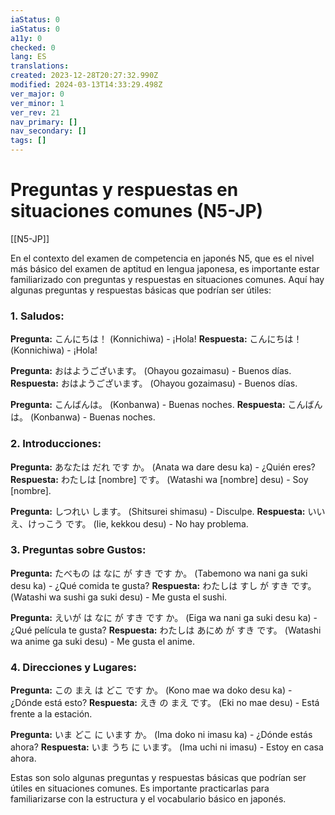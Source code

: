 ```yaml
---
iaStatus: 0
iaStatus: 0
a11y: 0
checked: 0
lang: ES
translations: 
created: 2023-12-28T20:27:32.990Z
modified: 2024-03-13T14:33:29.498Z
ver_major: 0
ver_minor: 1
ver_rev: 21
nav_primary: []
nav_secondary: []
tags: []
---
```

# Preguntas y respuestas en situaciones comunes (N5-JP)

[[N5-JP]]

En el contexto del examen de competencia en japonés N5, que es el nivel más básico del examen de aptitud en lengua japonesa, es importante estar familiarizado con preguntas y respuestas en situaciones comunes. Aquí hay algunas preguntas y respuestas básicas que podrían ser útiles:

### 1. Saludos:

**Pregunta:** こんにちは！ (Konnichiwa) - ¡Hola! **Respuesta:** こんにちは！ (Konnichiwa) - ¡Hola!

**Pregunta:** おはようございます。 (Ohayou gozaimasu) - Buenos días. **Respuesta:** おはようございます。 (Ohayou gozaimasu) - Buenos días.

**Pregunta:** こんばんは。 (Konbanwa) - Buenas noches. **Respuesta:** こんばんは。 (Konbanwa) - Buenas noches.

### 2. Introducciones:

**Pregunta:** あなたは だれ です か。 (Anata wa dare desu ka) - ¿Quién eres? **Respuesta:** わたしは [nombre] です。 (Watashi wa [nombre] desu) - Soy [nombre].

**Pregunta:** しつれい します。 (Shitsurei shimasu) - Disculpe. **Respuesta:** いいえ、けっこう です。 (Iie, kekkou desu) - No hay problema.

### 3. Preguntas sobre Gustos:

**Pregunta:** たべもの は なに が すき です か。 (Tabemono wa nani ga suki desu ka) - ¿Qué comida te gusta? **Respuesta:** わたしは すし が すき です。 (Watashi wa sushi ga suki desu) - Me gusta el sushi.

**Pregunta:** えいが は なに が すき です か。 (Eiga wa nani ga suki desu ka) - ¿Qué película te gusta? **Respuesta:** わたしは あにめ が すき です。 (Watashi wa anime ga suki desu) - Me gusta el anime.

### 4. Direcciones y Lugares:

**Pregunta:** この まえ は どこ です か。 (Kono mae wa doko desu ka) - ¿Dónde está esto? **Respuesta:** えき の まえ です。 (Eki no mae desu) - Está frente a la estación.

**Pregunta:** いま どこ に います か。 (Ima doko ni imasu ka) - ¿Dónde estás ahora? **Respuesta:** いま うち に います。 (Ima uchi ni imasu) - Estoy en casa ahora.

Estas son solo algunas preguntas y respuestas básicas que podrían ser útiles en situaciones comunes. Es importante practicarlas para familiarizarse con la estructura y el vocabulario básico en japonés.